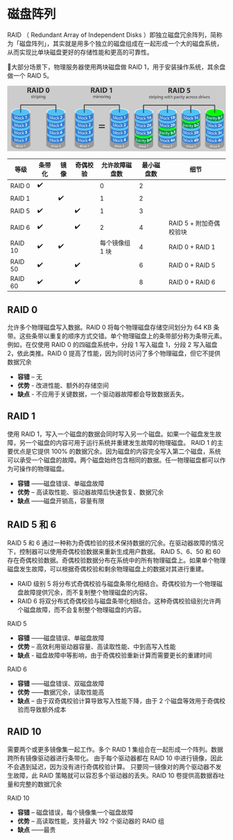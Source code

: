 # 磁盘阵列

RAID （ Redundant Array of Independent Disks ）即独立磁盘冗余阵列，简称为「磁盘阵列」，其实就是用多个独立的磁盘组成在一起形成一个大的磁盘系统，从而实现比单块磁盘更好的存储性能和更高的可靠性。

:loudspeaker:大部分场景下，物理服务器使用两块磁盘做 RAID 1，用于安装操作系统，其余盘做一个 RAID 5。

![raid data recovery](../images/raid-drive-20220429073902942.jpg)

| 等级    | 条带化             | 镜像               | 奇偶校验           | 允许故障磁盘数  | 最小磁盘数 | 细节                    |
| ------- | ------------------ | ------------------ | ------------------ | --------------- | ---------- | ----------------------- |
| RAID 0  | :heavy_check_mark: |                    |                    | 0               | 2          |                         |
| RAID 1  |                    | :heavy_check_mark: |                    | 1               | 2          |                         |
| RAID 5  | :heavy_check_mark: |                    | :heavy_check_mark: | 1               | 3          |                         |
| RAID 6  | :heavy_check_mark: |                    | :heavy_check_mark: | 2               | 4          | RAID 5 + 附加奇偶校验块 |
| RAID 10 | :heavy_check_mark: | :heavy_check_mark: |                    | 每个镜像组 1 块 | 4          | RAID 0 + RAID 1         |
| RAID 50 | :heavy_check_mark: |                    | :heavy_check_mark: |                 | 6          | RAID 0 + RAID 5         |
| RAID 60 | :heavy_check_mark: |                    | :heavy_check_mark: |                 | 8          | RAID 0 + RAID 6         |

## RAID 0

允许多个物理磁盘写入数据。RAID 0 将每个物理磁盘存储空间划分为 64 KB 条带。这些条带以重复的顺序方式交错。单个物理磁盘上的条带部分称为条带元素。
例如，在仅使用 RAID 0 的四磁盘系统中，分段 1 写入磁盘 1，分段 2 写入磁盘 2，依此类推。RAID 0 提高了性能，因为同时访问了多个物理磁盘，但它不提供数据冗余

- **容错** – 无
- **优势** - 改进性能、额外的存储空间
- **缺点** - 不应用于关键数据，一个驱动器故障都会导致数据丢失。


## RAID 1

使用 RAID 1，写入一个磁盘的数据会同时写入另一个磁盘。如果一个磁盘发生故障，另一个磁盘的内容可用于运行系统并重建发生故障的物理磁盘。 
RAID 1 的主要优点是它提供 100% 的数据冗余。因为磁盘的内容完全写入第二个磁盘，系统可以承受一个磁盘的故障。两个磁盘始终包含相同的数据。任一物理磁盘都可以作为可操作的物理磁盘。

- **容错** ——磁盘错误、单磁盘故障
- **优势** – 高读取性能、驱动器故障后快速恢复、数据冗余
- **缺点** ——磁盘开销高，容量有限

## RAID 5 和 6

RAID 5 和 6 通过一种称为奇偶检验的技术保持数据的冗余。在驱动器故障的情况下，控制器可以使用奇偶校验数据来重新生成用户数据。
RAID 5、6、50 和 60 存在奇偶校验数据。奇偶校验数据分布在系统中的所有物理磁盘上。如果单个物理磁盘发生故障，可以根据奇偶校验和剩余物理磁盘上的数据对其进行重建。

- RAID 级别 5 将分布式奇偶校验与磁盘条带化相结合。奇偶校验为一个物理磁盘故障提供冗余，而不复制整个物理磁盘的内容。
- RAID 6 将双分布式奇偶校验与磁盘条带化相结合。这种奇偶校验级别允许两个磁盘故障，而不会复制整个物理磁盘的内容。

RAID 5

- **容错** ——磁盘错误、单磁盘故障
- **优势** – 高效利用驱动器容量、高读取性能、中到高写入性能
- **缺点** - 磁盘故障中等影响，由于奇偶校验重新计算而需要更长的重建时间

RAID 6

- **容错** ——磁盘错误、双磁盘故障
- **优势** ——数据冗余，读取性能高
- **缺点** – 由于双奇偶校验计算导致写入性能下降，由于 2 个磁盘等效用于奇偶校验而导致额外成本

## RAID 10 

需要两个或更多镜像集一起工作。多个 RAID 1 集组合在一起形成一个阵列。数据跨所有镜像驱动器进行条带化。 
由于每个驱动器都在 RAID 10 中进行镜像，因此不会遇到延迟，因为没有进行奇偶校验计算。 
只要同一镜像对的两个驱动器不发生故障，此 RAID 策略就可以容忍多个驱动器的丢失。RAID 10 卷提供高数据吞吐量和完整的数据冗余

RAID 10

- **容错** – 磁盘错误，每个镜像集一个磁盘故障
- **优势** – 高读取性能，支持最大 192 个驱动器的 RAID 组
- **缺点** ——最贵